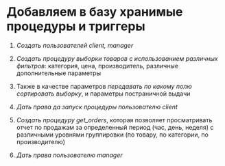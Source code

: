 # Добавляем в базу хранимые процедуры и триггеры

1. *Создать пользователей client, manager*

1. *Создать процедуру выборки товаров с использованием различных фильтров*: категория, цена, производитель, различные дополнительные параметры

1. Также в качестве параметров *передавать по какому полю сортировать выборку*, и параметры постраничной выдачи

1. *Дать права да запуск процедуры пользователю client*

1. *Создать процедуру get_orders*, которая позволяет просматривать отчет по продажам за определенный период (час, день, неделя) с различными уровнями группировки (по товару, по категории, по производителю)

1. *Дать права пользователю manager*
